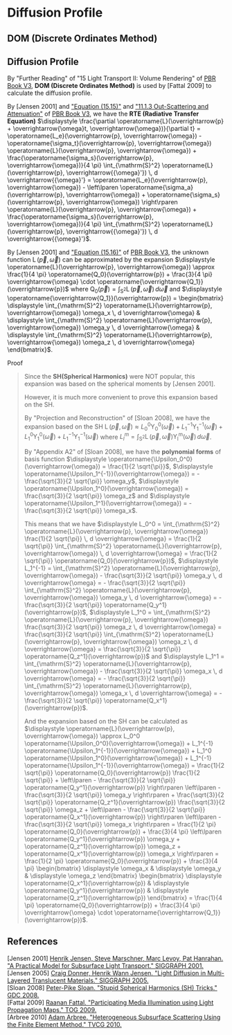 # Diffusion Profile

## DOM (Discrete Ordinates Method)  

## Diffusion Profile  

By "Further Reading" of "15 Light Transport II: Volume Rendering" of [PBR Book V3](https://www.pbr-book.org/3ed-2018/Light_Transport_II_Volume_Rendering/Further_Reading), **DOM (Discrete Ordinates Method)** is used by \[Fattal 2009\] to calculate the diffusion profile.  

By \[Jensen 2001\] and ["Equation \(15.15\)"](https://www.pbr-book.org/3ed-2018/Light_Transport_II_Volume_Rendering/Subsurface_Scattering_Using_the_Diffusion_Equation#DiffusionTheory) and ["11.1.3 Out-Scattering and Attenuation"](https://www.pbr-book.org/3ed-2018/Volume_Scattering/Volume_Scattering_Processes#Out-ScatteringandAttenuation) of [PBR Book V3](https://www.pbr-book.org/3ed-2018/contents), we have the **RTE (Radiative Transfer Equation)** $\displaystyle \frac{\partial \operatorname{L}(\overrightarrow{p} + \overrightarrow{\omega}t, \overrightarrow{\omega})}{\partial t} = \operatorname{L_e}(\overrightarrow{p}, \overrightarrow{\omega}) - \operatorname{\sigma_t}(\overrightarrow{p}, \overrightarrow{\omega}) \operatorname{L}(\overrightarrow{p}, \overrightarrow{\omega}) + \frac{\operatorname{\sigma_s}(\overrightarrow{p}, \overrightarrow{\omega})}{4 \pi} \int_{\mathrm{S}^2} \operatorname{L}(\overrightarrow{p}, \overrightarrow{{\omega}'}) \, d \overrightarrow{{\omega}'} = \operatorname{L_e}(\overrightarrow{p}, \overrightarrow{\omega}) - \left\lparen \operatorname{\sigma_a}(\overrightarrow{p}, \overrightarrow{\omega}) + \operatorname{\sigma_s}(\overrightarrow{p}, \overrightarrow{\omega}) \right\rparen \operatorname{L}(\overrightarrow{p}, \overrightarrow{\omega}) + \frac{\operatorname{\sigma_s}(\overrightarrow{p}, \overrightarrow{\omega})}{4 \pi} \int_{\mathrm{S}^2} \operatorname{L}(\overrightarrow{p}, \overrightarrow{{\omega}'}) \, d \overrightarrow{{\omega}'}$.  

By \[Jensen 2001\] and ["Equation \(15.16\)"](https://www.pbr-book.org/3ed-2018/Light_Transport_II_Volume_Rendering/Subsurface_Scattering_Using_the_Diffusion_Equation#DiffusionTheory) of [PBR Book V3](https://www.pbr-book.org/3ed-2018/contents), the unknown function $\displaystyle \operatorname{L}(\overrightarrow{p}, \overrightarrow{\omega})$ can be approximated by the expansion $\displaystyle \operatorname{L}(\overrightarrow{p}, \overrightarrow{\omega}) \approx \frac{1}{4 \pi} \operatorname{Q_0}(\overrightarrow{p}) + \frac{3}{4 \pi} \overrightarrow{\omega} \cdot \operatorname{\overrightarrow{Q_1}}(\overrightarrow{p})$ where $\displaystyle \operatorname{Q_0}(\overrightarrow{p}) = \int_{\mathrm{S}^2} \operatorname{L}(\overrightarrow{p}, \overrightarrow{\omega}) \, d \overrightarrow{\omega}$ and $\displaystyle \operatorname{\overrightarrow{Q_1}}(\overrightarrow{p}) = \begin{bmatrix} \displaystyle \int_{\mathrm{S}^2} \operatorname{L}(\overrightarrow{p}, \overrightarrow{\omega}) \omega_x \, d \overrightarrow{\omega} & \displaystyle \int_{\mathrm{S}^2} \operatorname{L}(\overrightarrow{p}, \overrightarrow{\omega}) \omega_y \, d \overrightarrow{\omega} & \displaystyle \int_{\mathrm{S}^2} \operatorname{L}(\overrightarrow{p}, \overrightarrow{\omega}) \omega_z \, d \overrightarrow{\omega} \end{bmatrix}$.  

Proof  

> Since the **SH(Spherical Harmonics)** were NOT popular, this expansion was based on the spherical moments by \[Jensen 2001\].  
> 
> However, it is much more convenient to prove this expansion based on the SH.  
>  
> By "Projection and Reconstruction" of \[Sloan 2008\], we have the expansion based on the SH $\displaystyle \operatorname{L}(\overrightarrow{p}, \overrightarrow{\omega}) \approx L_0^0 \operatorname{\Upsilon_0^0}(\overrightarrow{\omega}) + L_1^{-1} \operatorname{\Upsilon_1^{-1}}(\overrightarrow{\omega}) + L_1^0 \operatorname{\Upsilon_1^0}(\overrightarrow{\omega}) + L_1^{-1} \operatorname{\Upsilon_1^{-1}}(\overrightarrow{\omega})$ where $\displaystyle L_l^m = \int_{\mathrm{S}^2} \operatorname{L}(\overrightarrow{p}, \overrightarrow{\omega}) \operatorname{\Upsilon_l^m}(\overrightarrow{\omega}) \, d \overrightarrow{\omega}$.  
>  
> By "Appendix A2" of \[Sloan 2008\], we have the **polynomial forms** of basis function $\displaystyle \operatorname{\Upsilon_0^0}(\overrightarrow{\omega}) = \frac{1}{2 \sqrt{\pi}}$, $\displaystyle \operatorname{\Upsilon_1^{-1}}(\overrightarrow{\omega}) = - \frac{\sqrt{3}}{2 \sqrt{\pi}} \omega_y$, $\displaystyle \operatorname{\Upsilon_1^0}(\overrightarrow{\omega}) = \frac{\sqrt{3}}{2 \sqrt{\pi}} \omega_z$ and $\displaystyle \operatorname{\Upsilon_1^1}(\overrightarrow{\omega}) = - \frac{\sqrt{3}}{2 \sqrt{\pi}} \omega_x$.  
>  
> This means that we have $\displaystyle L_0^0 = \int_{\mathrm{S}^2} \operatorname{L}(\overrightarrow{p}, \overrightarrow{\omega}) \frac{1}{2 \sqrt{\pi}} \, d \overrightarrow{\omega} = \frac{1}{2 \sqrt{\pi}} \int_{\mathrm{S}^2} \operatorname{L}(\overrightarrow{p}, \overrightarrow{\omega}) \, d \overrightarrow{\omega} = \frac{1}{2 \sqrt{\pi}} \operatorname{Q_0}(\overrightarrow{p})$, $\displaystyle L_1^{-1} = \int_{\mathrm{S}^2} \operatorname{L}(\overrightarrow{p}, \overrightarrow{\omega}) - \frac{\sqrt{3}}{2 \sqrt{\pi}} \omega_y \, d \overrightarrow{\omega} = - \frac{\sqrt{3}}{2 \sqrt{\pi}} \int_{\mathrm{S}^2} \operatorname{L}(\overrightarrow{p}, \overrightarrow{\omega}) \omega_y \, d \overrightarrow{\omega} = - \frac{\sqrt{3}}{2 \sqrt{\pi}} \operatorname{Q_y^1}(\overrightarrow{p})$, $\displaystyle L_1^0 = \int_{\mathrm{S}^2} \operatorname{L}(\overrightarrow{p}, \overrightarrow{\omega}) \frac{\sqrt{3}}{2 \sqrt{\pi}} \omega_z \, d \overrightarrow{\omega} = \frac{\sqrt{3}}{2 \sqrt{\pi}} \int_{\mathrm{S}^2} \operatorname{L}(\overrightarrow{p}, \overrightarrow{\omega}) \omega_z \, d \overrightarrow{\omega} = \frac{\sqrt{3}}{2 \sqrt{\pi}} \operatorname{Q_z^1}(\overrightarrow{p})$ and $\displaystyle L_1^1 = \int_{\mathrm{S}^2} \operatorname{L}(\overrightarrow{p}, \overrightarrow{\omega}) - \frac{\sqrt{3}}{2 \sqrt{\pi}} \omega_x \, d \overrightarrow{\omega} = - \frac{\sqrt{3}}{2 \sqrt{\pi}} \int_{\mathrm{S}^2} \operatorname{L}(\overrightarrow{p}, \overrightarrow{\omega}) \omega_x \, d \overrightarrow{\omega} = - \frac{\sqrt{3}}{2 \sqrt{\pi}} \operatorname{Q_x^1}(\overrightarrow{p})$.  
>  
> And the expansion based on the SH can be calculated as $\displaystyle \operatorname{L}(\overrightarrow{p}, \overrightarrow{\omega}) \approx L_0^0 \operatorname{\Upsilon_0^0}(\overrightarrow{\omega}) + L_1^{-1} \operatorname{\Upsilon_1^{-1}}(\overrightarrow{\omega}) + L_1^0 \operatorname{\Upsilon_1^0}(\overrightarrow{\omega}) + L_1^{-1} \operatorname{\Upsilon_1^{-1}}(\overrightarrow{\omega}) = \frac{1}{2 \sqrt{\pi}} \operatorname{Q_0}(\overrightarrow{p}) \frac{1}{2 \sqrt{\pi}} + \left\lparen - \frac{\sqrt{3}}{2 \sqrt{\pi}} \operatorname{Q_y^1}(\overrightarrow{p}) \right\rparen \left\lparen - \frac{\sqrt{3}}{2 \sqrt{\pi}} \omega_y \right\rparen + \frac{\sqrt{3}}{2 \sqrt{\pi}} \operatorname{Q_z^1}(\overrightarrow{p}) \frac{\sqrt{3}}{2 \sqrt{\pi}} \omega_z + \left\lparen - \frac{\sqrt{3}}{2 \sqrt{\pi}} \operatorname{Q_x^1}(\overrightarrow{p}) \right\rparen \left\lparen - \frac{\sqrt{3}}{2 \sqrt{\pi}} \omega_x \right\rparen = \frac{1}{2 \pi} \operatorname{Q_0}(\overrightarrow{p}) + \frac{3}{4 \pi} \left\lparen \operatorname{Q_y^1}(\overrightarrow{p}) \omega_y + \operatorname{Q_z^1}(\overrightarrow{p}) \omega_z + \operatorname{Q_x^1}(\overrightarrow{p}) \omega_x \right\rparen = \frac{1}{2 \pi} \operatorname{Q_0}(\overrightarrow{p}) + \frac{3}{4 \pi} \begin{bmatrix} \displaystyle \omega_x & \displaystyle \omega_y & \displaystyle \omega_z \end{bmatrix} \begin{bmatrix} \displaystyle \operatorname{Q_x^1}(\overrightarrow{p}) & \displaystyle \operatorname{Q_y^1}(\overrightarrow{p}) & \displaystyle \operatorname{Q_z^1}(\overrightarrow{p}) \end{bmatrix} = \frac{1}{4 \pi} \operatorname{Q_0}(\overrightarrow{p}) + \frac{3}{4 \pi} \overrightarrow{\omega} \cdot \operatorname{\overrightarrow{Q_1}}(\overrightarrow{p})$.  
>  

## References  
\[Jensen 2001\] [Henrik Jensen, Steve Marschner, Marc Levoy, Pat Hanrahan. "A Practical Model for Subsurface Light Transport." SIGGRAPH 2001.](http://www.graphics.stanford.edu/papers/bssrdf/)  
\[Jensen 2005\] [Craig Donner, Henrik Wann Jensen. "Light Diffusion in Multi-Layered Translucent Materials." SIGGRAPH 2005.](http://graphics.ucsd.edu/~henrik/papers/layered/)  
\[Sloan 2008\] [Peter-Pike Sloan. "Stupid Spherical Harmonics (SH) Tricks." GDC 2008.](http://www.ppsloan.org/publications/StupidSH36.pdf)  
\[Fattal 2009\] [Raanan Fattal. "Participating Media Illumination using Light Propagation Maps." TOG 2009.](https://www.cs.huji.ac.il/w~raananf/projects/lpm/)  
\[Arbree 2010\] [Adam Arbree. "Heterogeneous Subsurface Scattering Using the Finite Element Method." TVCG 2010.](https://www.cs.cornell.edu/%7Earbree/)  
